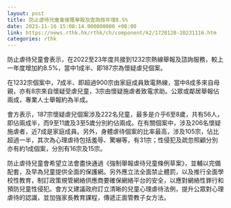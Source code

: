 ```yaml
---
layout: post
title: 防止虐待兒童會接獲舉報及查詢按年增8.5%
date: 2023-11-16 15:08:14.000000000 +08:00
link: https://news.rthk.hk/rthk/ch/component/k2/1728120-20231116.htm
categories: rthk
---
```


防止虐待兒童會表示，在2022至23年度共接到1232宗熱線舉報及諮詢服務，較上一年度增加約8.5%，當中1成半、即187宗為懷疑虐兒個案。

在1232宗個案中，7成半、即超過900宗由家庭成員致電熱線，當中8成多來自母親，亦有8宗來自懷疑受虐兒童，3宗由懷疑施虐者致電求助。公眾或鄰居舉報佔兩成，專業人士舉報約為半成。

會方表示，187宗懷疑虐兒個案涉及222名兒童，最多是介乎6至8歲，共有56人，即佔兩成半，而9至11歲及3至5歲分別約佔兩成。在有關個案中，涉及206名懷疑施虐者，近7成是家庭成員。另外，身體虐待個案的比率最高，涉及105宗，佔比超過一半，其次為心理虐待包括羞辱、驚嚇等，有31宗；性侵犯及疏忽照顧分別亦有約1成個案，分別有16宗及15宗。

防止虐待兒童會希望立法會盡快通過《強制舉報虐待兒童條例草案》，並輔以完備配套，及早為兒童提供全面的保護網。另外應立法全面禁止體罰，以及推行全面學校性教育，制訂政策規管網絡供應商要確保網絡平台的安全，以應對網絡性罪行和預防兒童性侵犯。會方又建議政府訂立清晰的兒童心理虐待法例，提升公眾對心理虐待的認識，並加強家長教育課程，傳遞正面管教子女方法。
